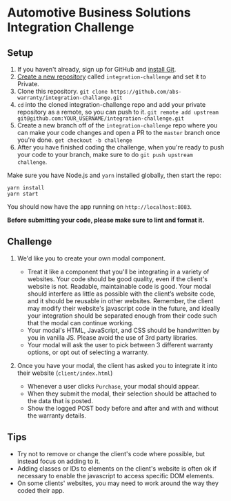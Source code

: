 # Automotive Business Solutions Integration Challenge

## Setup

1. If you haven't already, sign up for GitHub and [install Git](https://git-scm.com/book/en/v2/Getting-Started-Installing-Git).
2. [Create a new repository](https://github.com/new) called `integration-challenge` and set it to Private.
3. Clone this repository. `git clone https://github.com/abs-warranty/integration-challange.git`
4. `cd` into the cloned integration-challenge repo and add your private repository as a remote, so you can push to it. `git remote add upstream git@github.com:YOUR_USERNAME/integration-challenge.git`
5. Create a new branch off of the `integration-challenge` repo where you can make your code changes and open a PR to the `master` branch once you're done. `get checkout -b challenge`
6. After you have finished coding the challenge, when you're ready to push your code to your branch, make sure to do `git push upstream challenge`.

Make sure you have Node.js and `yarn` installed globally, then start the repo:

```(terminal)
yarn install
yarn start
```

You should now have the app running on `http://localhost:8083`.

**Before submitting your code, please make sure to lint and format it.**

## Challenge

1. We'd like you to create your own modal component.

   - Treat it like a component that you'll be integrating in a variety of websites. Your code should be good quality, even if the client's website is not. Readable, maintainable code is good. Your modal should interfere as little as possible with the client’s website code, and it should be reusable in other websites. Remember, the client may modify their website's javascript code in the future, and ideally your integration should be separated enough from their code such that the modal can continue working.
   - Your modal's HTML, JavaScript, and CSS should be handwritten by you in vanilla JS. Please avoid the use of 3rd party libraries.
   - Your modal will ask the user to pick between 3 different warranty options, or opt out of selecting a warranty.

2. Once you have your modal, the client has asked you to integrate it into their website (`client/index.html`)
   - Whenever a user clicks `Purchase`, your modal should appear.
   - When they submit the modal, their selection should be attached to the data that is posted.
   - Show the logged POST body before and after and with and without the warranty details.
  
## Tips

- Try not to remove or change the client's code where possible, but instead focus on adding to it.
- Adding classes or IDs to elements on the client's website is often ok if necessary to enable the javascript to access specific DOM elements.
- On some clients' websites, you may need to work around the way they coded their app.
